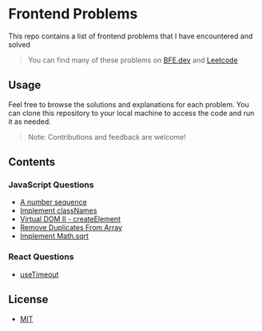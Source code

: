 # Frontend Problems

This repo contains a list of frontend problems that I have encountered and solved

> You can find many of these problems on [BFE.dev](https://bfe.dev) and [Leetcode](https://leetcode.com/problemset/all/)

## Usage

Feel free to browse the solutions and explanations for each problem. You can clone this repository to your local machine to access the code and run it as needed.

> Note: Contributions and feedback are welcome!

## Contents

### JavaScript Questions

- [A number sequence](./javascript/a-number-sequence.js)
- [Implement classNames](./javascript/implement-classnames.js)
- [Virtual DOM II - createElement](./javascript/virtual-dom-ii-create-element.html)
- [Remove Duplicates From Array](./javascript/remove-duplicates-from-array.js)
- [Implement Math.sqrt](./javascript/implement-math-sqrt.js)

### React Questions

- [useTimeout](./react/app/use-timeout/page.tsx)

## License

- [MIT](LICENSE.md)
